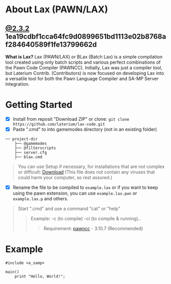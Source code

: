 # About Lax (PAWN/LAX)
[@2.3.2](https://github.com/laterium/lax-code/blob/main/lax/src/blax/blax.cmd) 1ea19cdbf1cca64fc9d0899651bd1113e02b8768af284640589f1fe13799662d
----
**What is Lax?** Lax (PAWN/LAX) or BLax (Batch Lax) is a simple compilation tool created using only batch scripts and various perfect combinations of the Pawn Code Compiler (PAWNCC). Initially, Lax was just a compiler tool, but Laterium Contrib. (Contributors) is now focused on developing Lax into a versatile tool for both the Pawn Language Compiler and SA-MP Server Integration.
# Getting Started
- [x] Install from reposit "Download ZIP" or clone: `git clone https://github.com/laterium/lax-code.git`
- [x] Paste ".cmd" to into gamemodes directory (not in an existing folder)
```
── project-dir
    ├── @gamemodes
    ├── @filterscripts
    ├── server.cfg
    ├── blax.cmd
```
> You can use Setup if necessary, for installations that are not complex or difficult: [Download](https://drive.google.com/file/d/1OtyQ05_Mg81UZt7J8B8A7xxh-IYyCwTC/view) (This file does not contain any viruses that could harm your computer, so rest assured.)
- [x] Rename the file to be compiled to `example.lax` or if you want to keep using the pawn extension, you can use `example.lax.pwn` or `example.lax.p` and others.
> Start ".cmd" and use a command "cat" or "help"
>> Example: -c (to compile) -ci (to compile & running)..
>>> Requirement: [pawncc](https://github.com/laterium/lax-code/tree/main/lax/src/bin) - 3.10.7 (Recommended)
# Example
```pwn
#include <a_samp>

main()
    print "Hello, World!";
```
